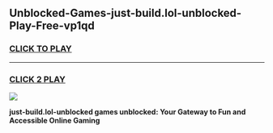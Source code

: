 
## Unblocked-Games-just-build.lol-unblocked-Play-Free-vp1qd
<h3>
<a href="https://premium76.site?title=just-build.lol-unblocked&ref=09A">CLICK TO PLAY</a></h3>
<hr>

<h3>
<a href="https://premium76.site?title=just-build.lol-unblocked&ref=09A">CLICK 2 PLAY</a>
  
</h3>

<a href="https://premium76.site?title=just-build.lol-unblocked&ref=09A"><img src="https://clearcache.store/games.png"></a>


**just-build.lol-unblocked games unblocked: Your Gateway to Fun and Accessible Online Gaming**
